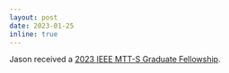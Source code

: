 ```yaml
---
layout: post
date: 2023-01-25
inline: true
---
```


Jason received a [2023 IEEE MTT-S Graduate Fellowship](https://mtt.org/graduate-fellowship-recipients/).
